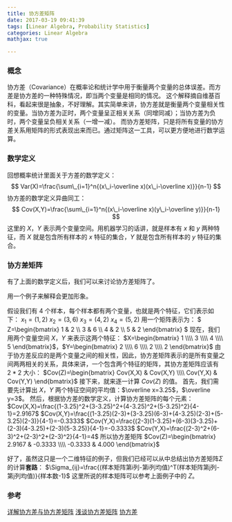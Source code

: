 ```yaml
---
title: 协方差矩阵
date: 2017-03-19 09:41:39
tags: [Linear Algebra, Probability Statistics]
categories: Linear Algebra
mathjax: true

---
```


### 概念
协方差（Covariance）在概率论和统计学中用于衡量两个变量的总体误差。而方差是协方差的一种特殊情况，即当两个变量是相同的情况。
这个解释摘自维基百科，看起来很是抽象，不好理解。其实简单来讲，协方差就是衡量两个变量相关性的变量。当协方差为正时，两个变量呈正相关关系（同增同减）；当协方差为负时，两个变量呈负相关关系（一增一减）。
而协方差矩阵，只是将所有变量的协方差关系用矩阵的形式表现出来而已。通过矩阵这一工具，可以更方便地进行数学运算。
<!--more-->
### 数学定义
回想概率统计里面关于方差的数学定义：
$$
Var(X)=\frac{\sum\_{i=1}^n{(x\_i-\overline x)(x\_i-\overline x)}}{n-1}
$$
协方差的数学定义异曲同工：
$$
Cov(X,Y)=\frac{\sum\_{i=1}^n{(x\_i-\overline x)(y\_i-\overline y)}}{n-1}
$$
这里的 $X$，$Y$ 表示两个变量空间。用机器学习的话讲，就是样本有 $x$ 和 $y$ 两种特征，而 $X$ 就是包含所有样本的 $x$ 特征的集合，$Y$ 就是包含所有样本的 $y$ 特征的集合。
### 协方差矩阵
有了上面的数学定义后，我们可以来讨论协方差矩阵了。

用一个例子来解释会更加形象。

假设我们有 4 个样本，每个样本都有两个变量，也就是两个特征，它们表示如下：
$x_1=(1,2)$
$x_2=(3,6)$
$x_3=(4,2)$
$x_4=(5,2)$
用一个矩阵表示为：
$
Z=\begin{bmatrix}
1 & 2 \\\\
3 & 6 \\\\
4 & 2 \\\\
5 & 2
\end{bmatrix}
$
现在，我们用两个变量空间 $X$，$Y$ 来表示这两个特征：
$X=\begin{bmatrix} 1 \\\\ 3 \\\\ 4 \\\\ 5 \end{bmatrix}$，$Y=\begin{bmatrix} 2 \\\\ 6 \\\\ 2 \\\\ 2 \end{bmatrix}$
由于协方差反应的是两个变量之间的相关性，因此，协方差矩阵表示的是所有变量之间两两相关的关系，具体来讲，一个包含两个特征的矩阵，其协方差矩阵应该有 $2*2$ 大小：
$Cov(Z)=\begin{bmatrix} Cov(X,X) & Cov(X,Y) \\\\ Cov(Y,X) & Cov(Y,Y) \end{bmatrix}$
接下来，就来逐一计算 $Cov(Z)$ 的值。
首先，我们需要先计算出 $X$，$Y$ 两个特征空间的平均值：$\overline x=3.25$，$\overline y=3$。
然后，根据协方差的数学定义，计算协方差矩阵的每个元素：
$Cov(X,X)=\frac{(1-3.25)^2+(3-3.25)^2+(4-3.25)^2+(5-3.25)^2}{4-1}=2.9167$
$Cov(X,Y)=\frac{(1-3.25)(2-3)+(3-3.25)(6-3)+(4-3.25)(2-3)+(5-3.25)(2-3)}{4-1}=-0.3333$
$Cov(Y,X)=\frac{(2-3)(1-3.25)+(6-3)(3-3.25)+(2-3)(4-3.25)+(2-3)(5-3.25)}{4-1}=-0.3333$
$Cov(Y,X)=\frac{(2-3)^2+(6-3)^2+(2-3)^2+(2-3)^2}{4-1}=4$
所以协方差矩阵 $Cov(Z)=\begin{bmatrix} 2.9167 & -0.3333 \\\\ -0.3333 & 4.000 \end{bmatrix}$

好了，虽然这只是一个二维特征的例子，但我们已经可以从中总结出协方差矩阵$\Sigma$的计算**套路**：
$\Sigma_{ij}=\frac{(样本矩阵第i列-第i列均值)^T(样本矩阵第j列-第j列均值)}{样本数-1}$
这里所说的样本矩阵可以参考上面例子中的 $Z$。

### 参考
[详解协方差与协方差矩阵](http://blog.csdn.net/ybdesire/article/details/6270328)
[浅谈协方差矩阵](http://pinkyjie.com/2010/08/31/covariance/)
[协方差](https://zh.wikipedia.org/wiki/%E5%8D%8F%E6%96%B9%E5%B7%AE)




